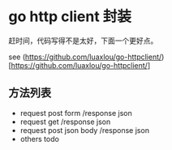 # go http client 封装

赶时间，代码写得不是太好，下面一个更好点。

see (https://github.com/luaxlou/go-httpclient/)[https://github.com/luaxlou/go-httpclient/]

## 方法列表
* request post form /response json
* request get /response json
* request post json body /response json
* others todo
